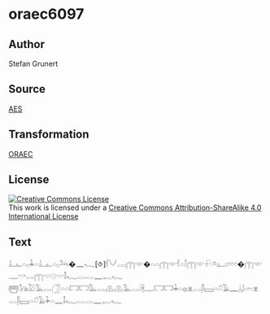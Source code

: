 # oraec6097

## Author

Stefan Grunert

## Source

[AES](https://github.com/simondschweitzer/aes)

## Transformation

[ORAEC](https://oraec.github.io/)

## License

<a rel="license" href="http://creativecommons.org/licenses/by-sa/4.0/"><img alt="Creative Commons License" style="border-width:0" src="https://i.creativecommons.org/l/by-sa/4.0/88x31.png" /></a><br />This work is licensed under a <a rel="license" href="http://creativecommons.org/licenses/by-sa/4.0/">Creative Commons Attribution-ShareAlike 4.0 International License</a>

## Text

𓏙𓊵𓏏𓊪𓇓𓏏𓏙𓊵𓏏𓊪𓃢�𓈖𓆑[⯑]𓆳𓄋𓐙𓉲𓎱�𓏏𓏏𓉲𓎱𓆳𓏏𓌐𓉲𓎱𓍯𓎼𓂠𓏌𓏌𓏌�𓉲𓎱𓊃𓎡𓂋𓉲𓎟𓇳𓎟𓄤𓆑𓂋𓂋𓈖𓉻𓆑<br>
𓉪𓃥𓅷𓅓𓂋𓃂𓏏𓏏𓉐𓉐𓅓𓂋𓊚𓊚𓅓𓂋𓇋𓇩𓊃𓉐𓉐𓇓𓏏𓐍𓁷𓂋𓋴𓈙𓏏𓍔𓄿𓈖𓐣𓌃𓏛𓁷𓂋𓋴𓈙𓏏𓍔𓄿𓇓𓏏𓈖𓄤𓆑𓂋𓂋𓈖𓉻𓆑<br>

